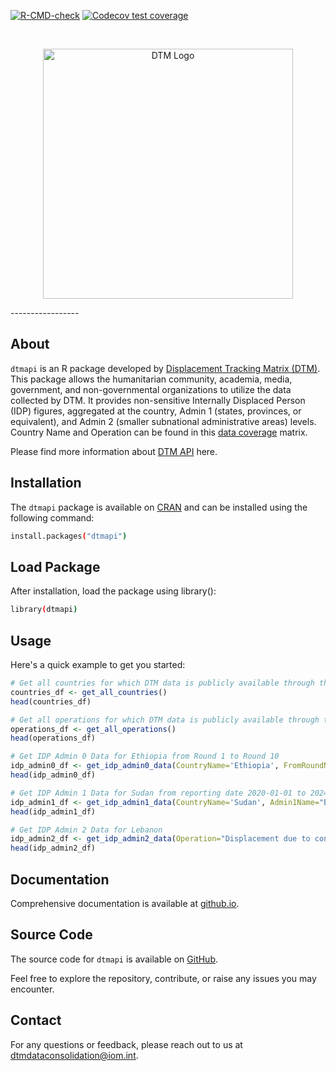 <!-- badges: start -->
[![R-CMD-check](https://github.com/a-asil-companioni/dtmapi-R/actions/workflows/R-CMD-check.yaml/badge.svg)](https://github.com/a-asil-companioni/dtmapi-R/actions/workflows/R-CMD-check.yaml)
[![Codecov test coverage](https://codecov.io/gh/a-asil-companioni/dtmapi-R/graph/badge.svg)](https://app.codecov.io/gh/a-asil-companioni/dtmapi-R)
<!-- badges: end -->

<br>

<p align="center">
  <img alt="DTM Logo" src="https://dtm.iom.int/themes/custom/dtm_global/logo.svg" width="400">
</p>
-----------------

## About
`dtmapi` is an R package developed by [Displacement Tracking Matrix (DTM)](https://dtm.iom.int/). This package allows the humanitarian community, academia, media, government, and non-governmental organizations to utilize the data collected by DTM. It provides non-sensitive Internally Displaced Person (IDP) figures, aggregated at the country, Admin 1 (states, provinces, or equivalent), and Admin 2 (smaller subnational administrative areas) levels. Country Name and Operation can be found in this [data coverage](https://dtm.iom.int/data-and-analysis/dtm-api/data-coverage) matrix. 

Please find more information about [DTM API](https://dtm.iom.int/data-and-analysis/dtm-api) here.

## Installation
The `dtmapi` package is available on [CRAN](https://CRAN.R-project.org/package=dtmapi) and can be installed using the following command:

```sh
install.packages("dtmapi")
```

## Load Package
After installation, load the package using library():
```sh
library(dtmapi)
```

## Usage
Here's a quick example to get you started:
```R
# Get all countries for which DTM data is publicly available through the API.
countries_df <- get_all_countries()
head(countries_df)

# Get all operations for which DTM data is publicly available through the API.
operations_df <- get_all_operations()
head(operations_df)

# Get IDP Admin 0 Data for Ethiopia from Round 1 to Round 10
idp_admin0_df <- get_idp_admin0_data(CountryName='Ethiopia', FromRoundNumber=1, ToRoundNumber=10)
head(idp_admin0_df)

# Get IDP Admin 1 Data for Sudan from reporting date 2020-01-01 to 2024-08-15
idp_admin1_df <- get_idp_admin1_data(CountryName='Sudan', Admin1Name="Blue Nile", FromReportingDate='2020-01-01', ToReportingDate='2024-08-15')
head(idp_admin1_df)

# Get IDP Admin 2 Data for Lebanon
idp_admin2_df <- get_idp_admin2_data(Operation="Displacement due to conflict", CountryName='Lebanon')
head(idp_admin2_df)
```
## Documentation
Comprehensive documentation is available at [github.io](https://displacement-tracking-matrix.github.io/dtmapi-R/).

## Source Code
The source code for `dtmapi` is available on [GitHub](https://github.com/Displacement-tracking-Matrix/dtmapi-R).

Feel free to explore the repository, contribute, or raise any issues you may encounter.

## Contact
For any questions or feedback, please reach out to us at [dtmdataconsolidation@iom.int](mailto:dtmdataconsolidation@iom.int).
